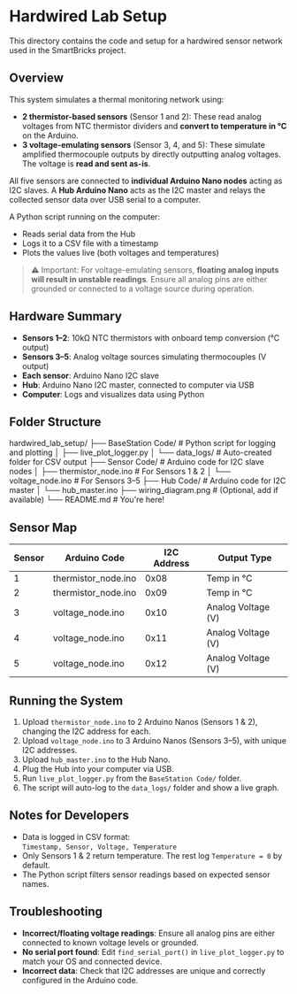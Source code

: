 # Hardwired Lab Setup

This directory contains the code and setup for a hardwired sensor network used in the SmartBricks project.

## Overview

This system simulates a thermal monitoring network using:
- **2 thermistor-based sensors** (Sensor 1 and 2): These read analog voltages from NTC thermistor dividers and **convert to temperature in °C** on the Arduino.
- **3 voltage-emulating sensors** (Sensor 3, 4, and 5): These simulate amplified thermocouple outputs by directly outputting analog voltages. The voltage is **read and sent as-is**.

All five sensors are connected to **individual Arduino Nano nodes** acting as I2C slaves. A **Hub Arduino Nano** acts as the I2C master and relays the collected sensor data over USB serial to a computer.

A Python script running on the computer:
- Reads serial data from the Hub
- Logs it to a CSV file with a timestamp
- Plots the values live (both voltages and temperatures)

> ⚠️ Important: For voltage-emulating sensors, **floating analog inputs will result in unstable readings**. Ensure all analog pins are either grounded or connected to a voltage source during operation.

## Hardware Summary

- **Sensors 1–2**: 10kΩ NTC thermistors with onboard temp conversion (°C output)
- **Sensors 3–5**: Analog voltage sources simulating thermocouples (V output)
- **Each sensor**: Arduino Nano I2C slave
- **Hub**: Arduino Nano I2C master, connected to computer via USB
- **Computer**: Logs and visualizes data using Python

## Folder Structure

hardwired_lab_setup/ 
├── BaseStation Code/ # Python script for logging and plotting 
│     ├── live_plot_logger.py 
│     └── data_logs/ # Auto-created folder for CSV output 
├── Sensor Code/ # Arduino code for I2C slave nodes 
│     ├── thermistor_node.ino # For Sensors 1 & 2 
│     └── voltage_node.ino # For Sensors 3–5 
├── Hub Code/ # Arduino code for I2C master 
│     └── hub_master.ino 
├── wiring_diagram.png # (Optional, add if available) 
└── README.md # You're here!

## Sensor Map

| Sensor | Arduino Code       | I2C Address | Output Type       |
|--------|--------------------|-------------|-------------------|
| 1      | thermistor_node.ino| 0x08        | Temp in °C        |
| 2      | thermistor_node.ino| 0x09        | Temp in °C        |
| 3      | voltage_node.ino   | 0x10        | Analog Voltage (V)|
| 4      | voltage_node.ino   | 0x11        | Analog Voltage (V)|
| 5      | voltage_node.ino   | 0x12        | Analog Voltage (V)|

## Running the System

1. Upload `thermistor_node.ino` to 2 Arduino Nanos (Sensors 1 & 2), changing the I2C address for each.
2. Upload `voltage_node.ino` to 3 Arduino Nanos (Sensors 3–5), with unique I2C addresses.
3. Upload `hub_master.ino` to the Hub Nano.
4. Plug the Hub into your computer via USB.
5. Run `live_plot_logger.py` from the `BaseStation Code/` folder.
6. The script will auto-log to the `data_logs/` folder and show a live graph.

## Notes for Developers

- Data is logged in CSV format:  
  `Timestamp, Sensor, Voltage, Temperature`
- Only Sensors 1 & 2 return temperature. The rest log `Temperature = 0` by default.
- The Python script filters sensor readings based on expected sensor names.

## Troubleshooting

- **Incorrect/floating voltage readings**: Ensure all analog pins are either connected to known voltage levels or grounded.
- **No serial port found**: Edit `find_serial_port()` in `live_plot_logger.py` to match your OS and connected device.
- **Incorrect data**: Check that I2C addresses are unique and correctly configured in the Arduino code.
